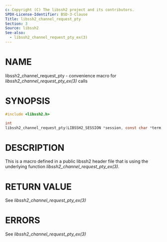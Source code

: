 ```yaml
---
c: Copyright (C) The libssh2 project and its contributors.
SPDX-License-Identifier: BSD-3-Clause
Title: libssh2_channel_request_pty
Section: 3
Source: libssh2
See-also:
  - libssh2_channel_request_pty_ex(3)
---
```


# NAME

libssh2_channel_request_pty - convenience macro for *libssh2_channel_request_pty_ex(3)* calls

# SYNOPSIS

~~~c
#include <libssh2.h>

int
libssh2_channel_request_pty(LIBSSH2_SESSION *session, const char *term);
~~~

# DESCRIPTION

This is a macro defined in a public libssh2 header file that is using the
underlying function *libssh2_channel_request_pty_ex(3)*.

# RETURN VALUE

See *libssh2_channel_request_pty_ex(3)*

# ERRORS

See *libssh2_channel_request_pty_ex(3)*
